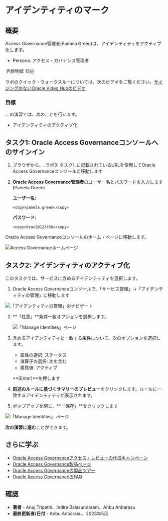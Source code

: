 # アイデンティティのマーク

## 概要

Access Governance管理者(Pamela Green)は、アイデンティティをアクティブ化します。

*   Persona: アクセス・ガバナンス管理者

_予想時間_: 15分

ラボのクイック・ウォークスルーについては、次のビデオをご覧ください。[サイジングのないOracle Video Hubのビデオ](videohub:1_ml4wxlqu)

### 目標

この演習では、次のことを行います。

*   アイデンティティのアクティブ化

## タスク1: Oracle Access Governanceコンソールへのサインイン

1.  ブラウザから、_ラボ3: タスク1_に記載されているURLを使用してOracle Access Governanceコンソールに移動します
    
2.  **Oracle Access Governance管理者**のユーザー名とパスワードを入力します(Pamela Green)
    
    **ユーザー名:**
    
        <copy>pamela.green</copy>
        
    
    **パスワード:**
    
        <copy>Oracl@123456</copy>
        

Oracle Access Governanceコンソールのホーム・ページに移動します。

![Access Governanceホームページ](images/ag-homepage.png)

## タスク2: アイデンティティのアクティブ化

このタスクでは、サービスに含めるアイデンティティを選択します。

1.  Oracle Access Governanceコンソールで、「サービス管理」→「アイデンティティの管理」に移動します

![「アイデンティティの管理」のナビゲート](images/navigate-manage-identities.png)

2.  **「任意」**条件一致オプションを選択します。
    
    ![「Manage Identities」ページ](images/select-any.png)
    
3.  含めるアイデンティティと一致する条件について、次のオプションを選択します。
    
    *   属性の選択: ステータス
    *   演算子の選択: 次を含む
    *   属性値: アクティブ
    
    **\[Enter\]**を押します
    
4.  **前述のルールに基づくサマリーのプレビュー**をクリックします。ルールに一致するアイデンティティが表示されます。
    
5.  ポップアップを閉じ、**「保存」**をクリックします
    

![「Manage Identities」ページ](images/identities-user.png)

**次の演習に進む**ことができます。

## さらに学ぶ

*   [Oracle Access Governanceアクセス・レビューの作成キャンペーン](https://docs.oracle.com/en/cloud/paas/access-governance/pdapg/index.html)
*   [Oracle Access Governance製品ページ](https://www.oracle.com/security/cloud-security/access-governance/)
*   [Oracle Access Governanceの製品ツアー](https://www.oracle.com/webfolder/s/quicktours/paas/pt-sec-access-governance/index.html)
*   [Oracle Access GovernanceのFAQ](https://www.oracle.com/security/cloud-security/access-governance/faq/)

## 確認

*   **著者** - Anuj Tripathi、Indira Balasundaram、Anbu Anbarasu
*   **最終更新者/日付** - Anbu Anbarasu、2023年5月